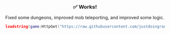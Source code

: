  <h3 align="center">✅ Works!</h3>
Fixed some dungeons, improved mob teleporting, and improved some logic.
 
```lua
loadstring(game:HttpGet("https://raw.githubusercontent.com/justdoingrandomstuff/World-Zero/refs/heads/main/autofarm"))()
```
